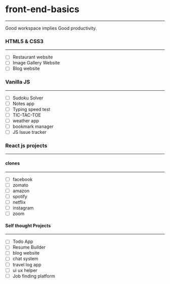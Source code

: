 # front-end-basics
----
Good workspace implies Good productivity.

### HTML5 & CSS3
---------
- [ ] Restaurant website
- [ ] Image Gallery Website
- [ ] Blog website

### Vanilla JS 
-----
- [ ] Sudoku Solver
- [ ] Notes app
- [ ] Typing speed test 
- [ ] TIC-TAC-TOE
- [ ] weather app
- [ ] bookmark manager
- [ ] JS Issue tracker

### React js projects
------
#### clones
----------
- [ ] facebook
- [ ] zomato
- [ ] amazon
- [ ] spotify
- [ ] netflix
- [ ] instagram
- [ ] zoom

#### Self thought Projects
-------
- [ ] Todo App
- [ ] Resume Builder
- [ ] blog website
- [ ] chat system
- [ ] travel log app
- [ ] ui ux helper
- [ ] Job finding platform
